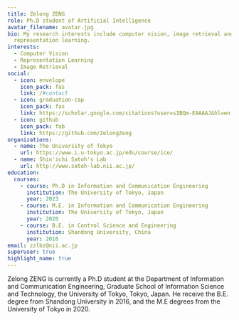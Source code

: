```yaml
---
title: Zelong ZENG
role: Ph.D student of Artificial Intelligence
avatar_filename: avatar.jpg
bio: My research interests include computer vision, image retrieval and
  representation learning.
interests:
  - Computer Vision
  - Representation Learning
  - Image Retrieval
social:
  - icon: envelope
    icon_pack: fas
    link: /#contact
  - icon: graduation-cap
    icon_pack: fas
    link: https://scholar.google.com/citations?user=sIBQm-EAAAAJ&hl=en
  - icon: github
    icon_pack: fab
    link: https://github.com/ZelongZeng
organizations:
  - name: The University of Tokyo
    url: https://www.i.u-tokyo.ac.jp/edu/course/ice/
  - name: Shin'ichi Satoh's Lab
    url: http://www.satoh-lab.nii.ac.jp/
education:
  courses:
    - course: Ph.D in Information and Communication Engineering
      institution: The University of Tokyo, Japan
      year: 2023
    - course: M.E. in Information and Communication Engineering
      institution: The University of Tokyo, Japan
      year: 2020
    - course: B.E. in Control Science and Engineering
      institution: Shandong University, China
      year: 2016
email: zzlbz@nii.ac.jp
superuser: true
highlight_name: true
---
```

Zelong ZENG is currently a Ph.D student at the Department of Information and Communication Engineering, Graduate School of Information Science and Technology, the University of Tokyo, Tokyo, Japan. He receive the B.E. degree from Shandong University in 2016, and the M.E degrees from the University of Tokyo in 2020.
